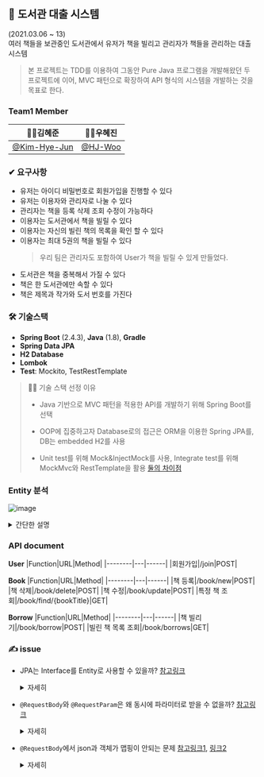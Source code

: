 ## 📖 도서관 대출 시스템 
(2021.03.06 ~ 13)  
여러 책들을 보관중인 도서관에서 유저가 책을 빌리고 관리자가 책들을 관리하는 대출 시스템

> 본 프로젝트는 TDD를 이용하여 그동안 Pure Java 프로그램을 개발해왔던 두 프로젝트에 이어, MVC 패턴으로 확장하여 API 형식의 시스템을 개발하는 것을 목표로 한다. 

### Team1 Member
| 🙍‍♂️김혜준 | 🙍‍♀️우혜진 |
| :----: | :----: |
| [@Kim-Hye-Jun](https://github.com/Kim-Hye-Jun) | [@HJ-Woo](https://github.com/HJ-Woo) |

### ✔ 요구사항
- 유저는 아이디 비밀번호로 회원가입을 진행할 수 있다
- 유저는 이용자와 관리자로 나눌 수 있다
- 관리자는 책을 등록 삭제 조회 수정이 가능하다
- 이용자는 도서관에서 책을 빌릴 수 있다
- 이용자는 자신의 빌린 책의 목록을 확인 할 수 있다
- 이용자는 최대 5권의 책을 빌릴 수 있다
  > 우리 팀은 관리자도 포함하여 User가 책을 빌릴 수 있게 만들었다.
- 도서관은 책을 중복해서 가질 수 있다
- 책은 한 도서관에만 속할 수 있다
- 책은 제목과 작가와 도서 번호를 가진다

### 🛠 기술스택
- **Spring Boot** (2.4.3), **Java** (1.8), **Gradle**
- **Spring Data JPA**
- **H2 Database**
- **Lombok**
- **Test**: Mockito, TestRestTemplate
> 💁‍♀️ 기술 스택 선정 이유  
> - Java 기반으로 MVC 패턴을 적용한 API를 개발하기 위해 Spring Boot를 선택  
> 
> - OOP에 집중하고자 Database로의 접근은 ORM을 이용한 Spring JPA를, DB는 embedded H2를 사용
> 
> - Unit test를 위해 Mock&InjectMock를 사용, Integrate test를 위해 MockMvc와 RestTemplate을 활용 [둘의 차이점](https://stackoverflow.com/questions/25901985/difference-between-mockmvc-and-resttemplate-in-integration-tests)
### Entity 분석
  ![image](https://user-images.githubusercontent.com/59992230/111818053-176f5e00-8922-11eb-9ed9-a3a04944926a.png)

<details>
    <summary>간단한 설명</summary>

Book  

어느 도서관에 속해 있는지, 빌려진 상태인지 도서관에 있는 상태인지, 책의 고유 ID, 제목, 저자가 등록 되어있다.

BorrowedBook  

누가 빌려갔는지, 어제 빌려갔는지, 빌린책의 고유ID, Book이었을 때의 Book값과 함께 저장되어있다.

Libary  

소유 책리스트가 저장되어있다.

User  

추상클래스로 되어있는데 인터페이스로 했을때 @Entity로 등록이 되지 않아 추상클래스로 만들었고 Member,Admin이 구현되도록 한다. ID,PW,이름이 있다.

Admin  

관리자이다.

Member  

이용자이다.  
</details>  
    
    
### API document
  **User**
  |Function|URL|Method|
  |--------|---|------|
  |회원가입|/join|POST|

  **Book**
  |Function|URL|Method|
  |--------|---|------|
  |책 등록|/book/new|POST|
  |책 삭제|/book/delete|POST|
  |책 수정|/book/update|POST|
  |특정 책 조회|/book/find/{bookTitle}|GET|

  **Borrow**
  |Function|URL|Method|
  |--------|---|------|
  |책 빌리기|/book/borrow|POST|
  |빌린 책 목록 조회|/book/borrows|GET|

### ✍ issue
- JPA는 Interface를 Entity로 사용할 수 있을까?
 [참고링크](https://stackoverflow.com/questions/2912988/persist-collection-of-interface-using-hibernate/2918468#2918468)  
  <details>
    <summary>자세히</summary>

  > 이용자와 관리자가 공통적으로 수행하는 로직을 설계할 때 User를 interface를 활용하려 했으나, JPA annotation은 Interface에서 지원하지 않아 사용할 수 없었다.  
  TABLE_PER_CLASS 상속 전략과 User를 추상 엔티티로 활용하여 해당 문제를 해결하였다.
  </details>

- ``@RequestBody``와 ``@RequestParam``은 왜 동시에 파라미터로 받을 수 없을까? [참고링크](https://stackoverflow.com/questions/19468572/spring-mvc-why-not-able-to-use-requestbody-and-requestparam-together)
  <details>
    <summary>자세히</summary>

  > 해당 링크에서 소개된 바는 다음과 같다.  
  > 1. request body를 ``@RequestBody`` 어노테이션에 맵핑
  > 2. request body의 request param을 ``@RequestParam``에 맵핑
  >
  > 1, 2 순서로 paramter가 처리되는데, 2번을 수행할 때 이미 request를 읽어서 query string안에 request paramter가 없거나 reqeust body에 남아있는 항목이 없기 때문에, Handler에 의해 처리될 수 없다.
  >
  > 반대로 paramter의 순서를 바꿔서 2, 1 이 수행되더라도 ``@RequestParam``에서 먼저 ``HttpSerlvetRequest``과 ``InputStream``에서 맵핑할 수 있는걸 읽어온다. 그러면 1을 수행할 때 request body에 아무것도 남아있지 않아 읽어올 수 없다.
  </details>

- ``@RequestBody``에서 json과 객체가 맵핑이 안되는 문제 [참고링크1](https://2ssue.github.io/programming/json-and-requestBody/), [링크2](https://bactoria.github.io/2019/08/16/ObjectMapper%EB%8A%94-Property%EB%A5%BC-%EC%96%B4%EB%96%BB%EA%B2%8C-%EC%B0%BE%EC%9D%84%EA%B9%8C/)

  <details>
    <summary>자세히</summary>

  > join 로직 수행시 admin(관리자)와 사용자(member)를 구분하기 위한 것으로는 간단히 isAdmin flag를 사용하였다.
  > 
  > Testtemplate을 사용한 로직으로는 정상적으로 수행되었는데, Postman을 통해 값을 보냈더니 한 매개변수만 맵핑이 안되는 문제가 생긴 것이다.
  >   ![image](https://user-images.githubusercontent.com/59992230/111805779-b0977800-8914-11eb-8bcc-08c50933ac17.png)
  >   ![image](https://user-images.githubusercontent.com/59992230/111805793-b4c39580-8914-11eb-8bfa-ede893c25e60.png)
  > 
  > 해당 링크를 참고한 결과, Spring에서 Http 메세지의 형변환은 ``HTTPMessageConverter`` [문서](https://www.baeldung.com/spring-httpmessageconverter-rest)을 이용하는데, 그중에서도 JSON의 형변환을 담당하는 [MappingJackson2HttpMessageConverter](https://docs.spring.io/spring-framework/docs/current/javadoc-api/org/springframework/http/converter/json/MappingJackson2HttpMessageConverter.html)의 ``readJavaType``에서는 
  ![image](https://user-images.githubusercontent.com/59992230/111808244-2d2b5600-8917-11eb-8451-d09a5b7f146e.png) 이와같이
   [ObjectMapper](https://fasterxml.github.io/jackson-databind/javadoc/2.10/com/fasterxml/jackson/databind/ObjectMapper.html?is-external=true)를 이용한다.
   > 
   > 자 조금만 더 파고들어보자. ObjectMapper()에서는 ConfigOverrides()를 호출한다.
   > ![image](https://user-images.githubusercontent.com/59992230/111809623-86e05000-8918-11eb-9f1b-a39df9ee2e9d.png)
![image](https://user-images.githubusercontent.com/59992230/111809635-8a73d700-8918-11eb-828a-a1bb65ef8ead.png)
   > 
   > 다음으로 ConfigOverrides()에서는 VisibilityChecker의 defaultInstance()를 호출한다.
   > ![image](https://user-images.githubusercontent.com/59992230/111809647-8e9ff480-8918-11eb-888a-be56a8584d0e.png)
   >
   > 이제 다왔다! 
   > VisibilityChecker에서는 mapping시 접근지정자에 따른 객체의 field 접근 가능 방법에 대해 기술하고 있다.
   > 
   > ![image](https://user-images.githubusercontent.com/59992230/111809663-92cc1200-8918-11eb-9f42-02ca8bef370b.png)
   > 
   | How access/Type | private | protected |  public |
   | :----: | :----: | :----: | :----: |
   | Creator | o | o | o |
   | Getter | x | x | o |
   | is-Getter | x | x | o |
   | Setter | o | o | o |
   | Field | x | x | o |
 
   > JoinDTO는 모든 접근자를 private으로 선언해주었고, 생성자로 mapping하는 것이다.
   >   
   > 엥, 근데 이미 @AllArgsConstructor로 맵핑되는거 아닌가? **그렇다!!!**  
   > 아니란걸 정리하다가 뒤늦게 깨달았는데, 정리한게 아까워서 일단 적어보았다.  
   > **실제로 참고해야하는 링크**는 [이것](https://stackoverflow.com/questions/32270422/jackson-renames-primitive-boolean-field-by-removing-is) 의 **두번째 답변**이다. 참고로 Kotlin에서도 유사한 현상으로 [토론](https://github.com/FasterXML/jackson-module-kotlin/issues/80)이 일었다.
   > 
   > 정답은 바로바로.... [MapperFeature](https://fasterxml.github.io/jackson-databind/javadoc/2.8/index.html?com/fasterxml/jackson/databind/MapperFeature.html)에 있었다.
   >
   > ![image](https://user-images.githubusercontent.com/59992230/111813917-2dc6eb00-891d-11eb-820b-9916d436fde0.png)
   > 
   > 표준 자바 빈 naming convention에 따라 prefix가 'is'로 시작하는건 is getter로 판단한다고 나와있다. 즉, isAdmin으로 넘길 경우엔, 자동으로 getter로 생각한다는 것. is prefix가 붙어있는 경우엔 is를 제거한 필드명으로 맵핑을 받는다.
   > 고로 is를 제거하고 [관련링크](https://stackoverflow.com/questions/12316321/true-or-false-into-boolean-using-jackson-json-parsing) mapping해줄 경우엔 정상적으로 작동한다.
   >  
   > ![image](https://user-images.githubusercontent.com/59992230/111814789-3c61d200-891e-11eb-812b-b6f202078939.png)
   > ![image](https://user-images.githubusercontent.com/59992230/111814807-3ff55900-891e-11eb-9f7c-ffc8d795f626.png)
   > 
   > 번외로 ``@JsonPropert("isAdmin")``으로 추가해줘도 가능하다.  
   > 명명규칙에 근거해서 isAdmin field 명은 admin으로 변경하였다.

</details>